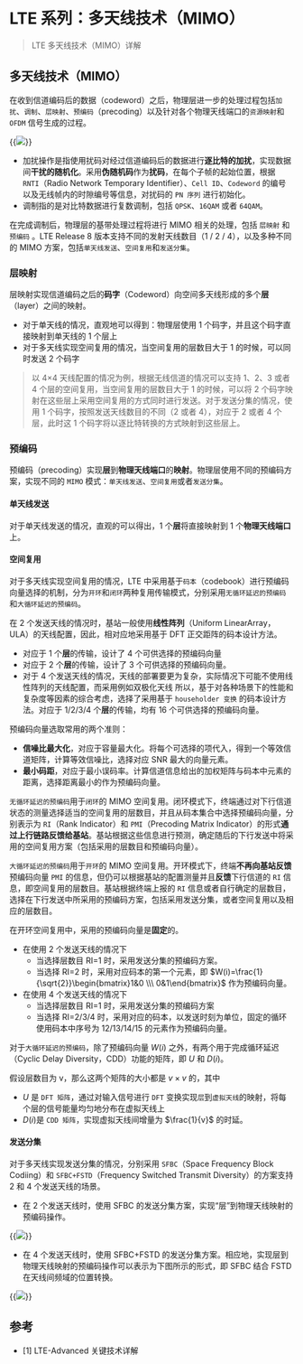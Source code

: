 # LTE 系列：多天线技术（MIMO）


> LTE 多天线技术（MIMO）详解

<!--more-->

## 多天线技术（MIMO）

在收到信道编码后的数据（codeword）之后，物理层进一步的处理过程包括`加扰`、`调制`、`层映射`、`预编码`（precoding）以及针对各个物理天线端口的`资源映射`和 `OFDM` 信号生成的过程。

{{<image src="https://fastly.jsdelivr.net/gh/techkoala/techkoala.github.io@master/images/WirelessCommunication/LTE/LTE_Physical_Layer/LTE_physical_layer_9.webp" caption="物理层数据处理过程">}}

- 加扰操作是指使用扰码对经过信道编码后的数据进行**逐比特的加扰**，实现数据间**干扰的随机化**。采用**伪随机码**作为**扰码**，在每个子帧的起始位置，根据 `RNTI`（Radio Network Temporary Identifier）、`Cell ID`、`Codeword` 的编号以及无线帧内的时隙编号等信息，对扰码的 `PN 序列` 进行初始化。
- 调制指的是对比特数据进行复数调制，包括 `QPSK`、`16QAM` 或者 `64QAM`。

在完成调制后，物理层的基带处理过程将进行 MIMO 相关的处理，包括 `层映射` 和 `预编码` 。LTE Release 8 版本支持不同的发射天线数目（1 / 2 / 4），以及多种不同的 MIMO 方案，包括`单天线发送`、`空间复用`和`发送分集`。

### 层映射

层映射实现信道编码之后的**码字**（Codeword）向空间多天线形成的多个**层**（layer）之间的映射。

- 对于单天线的情况，直观地可以得到：物理层使用 1 个码字，并且这个码字直接映射到单天线的 1 个层上
- 对于多天线实现空间复用的情况，当空间复用的层数目大于 1 的时候，可以同时发送 2 个码字

> 以 4×4 天线配置的情况为例，根据无线信道的情况可以支持 1、2、3 或者 4 个层的空间复用，当空间复用的层数目大于 1 的时候，可以将 2 个码字映射在这些层上采用空间复用的方式同时进行发送。对于发送分集的情况，使用 1 个码字，按照发送天线数目的不同（2 或者 4），对应于 2 或者 4 个层，此时这 1 个码字将以逐比特转换的方式映射到这些层上。

### 预编码

预编码（precoding）实现**层**到**物理天线端口**的**映射**。物理层使用不同的预编码方案，实现不同的 `MIMO` 模式：`单天线发送`、`空间复用`或者`发送分集`。

#### 单天线发送

对于单天线发送的情况，直观的可以得出，1 个**层**将直接映射到 1 个**物理天线端口**上。

#### 空间复用

对于多天线实现空间复用的情况，LTE 中采用基于`码本`（codebook）进行预编码向量选择的机制，分为`开环`和`闭环`两种复用传输模式，分别采用`无循环延迟的预编码`和`大循环延迟的预编码`。

在 2 个发送天线的情况时，基站一般使用**线性阵列**（Uniform LinearArray，ULA）的天线配置，因此，相对应地采用基于 DFT 正交距阵的码本设计方法。

- 对应于 1 个**层**的传输，设计了 4 个可供选择的预编码向量
- 对应于 2 个**层**的传输，设计了 3 个可供选择的预编码向量。
- 对于 4 个发送天线的情况，天线的部署要更为复杂，实际情况下可能不使用线性阵列的天线配置，而采用例如双极化天线
  所以，基于对各种场景下的性能和复杂度等因素的综合考虑，选择了采用基于 `householder 变换` 的码本设计方法。对应于 1/2/3/4 个**层**的传输，均有 16 个可供选择的预编码向量。

预编码向量选取常用的两个准则：

- **信噪比最大化**，对应于容量最大化。将每个可选择的项代入，得到一个等效信道矩阵，计算等效信噪比，选择对应 SNR 最大的向量元素。
- **最小码距**，对应于最小误码率。计算信道信息给出的加权矩阵与码本中元素的距离，选择距离最小的作为预编码向量。

`无循环延迟的预编码`用于`闭环`的 MIMO 空间复用。闭环模式下，终端通过对下行信道状态的测量选择适当的空间复用的层数目，并且从码本集合中选择预编码向量，分别表示为 `RI`（Rank Indicator）和 `PMI`（Precoding Matrix Indicator）的形式**通过上行链路反馈给基站**。基站根据这些信息进行预测，确定随后的下行发送中将采用的空间复用方案（包括采用的层数目和预编码向量）。

`大循环延迟的预编码`用于`开环`的 MIMO 空间复用。开环模式下，终端**不再向基站反馈**预编码向量 `PMI` 的信息，但仍可以根据基站的配置测量并且**反馈**下行信道的 `RI` 信息，即空间复用的层数目。基站根据终端上报的 `RI` 信息或者自行确定的层数目，选择在下行发送中所采用的预编码方案，包括采用发送分集，或者空间复用以及相应的层数目。

在开环空间复用中，采用的预编码向量是**固定**的。

- 在使用 2 个发送天线的情况下
  - 当选择层数目 RI=1 时，采用发送分集的预编码方案。
  - 当选择 RI=2 时，采用对应码本的第一个元素，即 $W(i)=\frac{1}{\sqrt{2}}\begin{bmatrix}1&0 \\\ 0&1\end{bmatrix}$ 作为预编码向量。
- 在使用 4 个发送天线的情况下
  - 当选择层数目 RI=1 时，采用发送分集的预编码方案
  - 当选择 RI=2/3/4 时，采用对应的码本，以发送时刻为单位，固定的循环使用码本中序号为 12/13/14/15 的元素作为预编码向量。

对于`大循环延迟的预编码`，除了预编码向量 $W (i)$ 之外，有两个用于完成循环延迟（Cyclic Delay Diversity，CDD）功能的矩阵，即 $U$ 和 $D (i)$。

假设层数目为 v，那么这两个矩阵的大小都是 $v×v$ 的，其中

- $U$ 是 `DFT 矩阵`，通过对输入信号进行 `DFT` 变换实现`层`到`虚拟天线`的映射，将每个层的信号能量均匀地分布在虚拟天线上
- $D (i)$是 `CDD 矩阵`，实现虚拟天线间增量为 $\frac{1}{v}$ 的时延。

#### 发送分集

对于多天线实现发送分集的情况，分别采用 `SFBC`（Space Frequency Block Codiing）和 `SFBC+FSTD`（Frequency Switched Transmit Diversity）的方案支持 2 和 4 个发送天线的场景。

- 在 2 个发送天线时，使用 SFBC 的发送分集方案，实现“层”到物理天线映射的预编码操作。

{{<image src="https://fastly.jsdelivr.net/gh/techkoala/techkoala.github.io@master/images/WirelessCommunication/LTE/LTE_Physical_Layer/LTE_physical_layer_10.webp" caption="SFBC 发送分集">}}

- 在 4 个发送天线时，使用 SFBC+FSTD 的发送分集方案。相应地，实现层到物理天线映射的预编码操作可以表示为下图所示的形式，即 SFBC 结合 FSTD 在天线间频域的位置转换。

{{<image src="https://fastly.jsdelivr.net/gh/techkoala/techkoala.github.io@master/images/WirelessCommunication/LTE/LTE_Physical_Layer/LTE_physical_layer_11.webp" caption="SFBC+FSTD 发送分集">}}

## 参考

- [1] LTE-Advanced 关键技术详解

